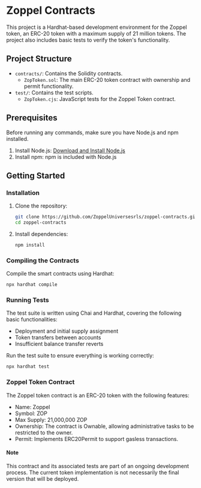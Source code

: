 # Zoppel Contracts

This project is a Hardhat-based development environment for the Zoppel token, an ERC-20 token with a maximum supply of 21 million tokens. The project also includes basic tests to verify the token's functionality.

## Project Structure

- `contracts/`: Contains the Solidity contracts.
  - `ZopToken.sol`: The main ERC-20 token contract with ownership and permit functionality.
- `test/`: Contains the test scripts.
  - `ZopToken.cjs`: JavaScript tests for the Zoppel Token contract.


## Prerequisites

Before running any commands, make sure you have Node.js and npm installed.

1. Install Node.js: [Download and Install Node.js](https://nodejs.org/)
2. Install npm: npm is included with Node.js

## Getting Started

### Installation

1. Clone the repository:
    ```sh
    git clone https://github.com/ZoppelUniversesrls/zoppel-contracts.git
    cd zoppel-contracts
    ```

2. Install dependencies:
    ```sh
    npm install
    ```

### Compiling the Contracts

Compile the smart contracts using Hardhat:
```sh
npx hardhat compile
```


### Running Tests

The test suite is written using Chai and Hardhat, covering the following basic functionalities:

- Deployment and initial supply assignment
- Token transfers between accounts
- Insufficient balance transfer reverts

Run the test suite to ensure everything is working correctly:
```sh
npx hardhat test
```


### Zoppel Token Contract

The Zoppel token contract is an ERC-20 token with the following features:

- Name: Zoppel
- Symbol: ZOP
- Max Supply: 21,000,000 ZOP
- Ownership: The contract is Ownable, allowing administrative tasks to be restricted to the owner.
- Permit: Implements ERC20Permit to support gasless transactions.

#### Note

This contract and its associated tests are part of an ongoing development process. The current token implementation is not necessarily the final version that will be deployed.

